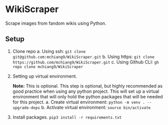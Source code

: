 # WikiScraper
Scrape images from fandom wikis using Python.

## Setup
1. Clone repo
    a. Using ssh: `git clone git@github.com:mchiang9/WikiScraper.git`
    b. Using https: `git clone https://github.com/mchiang9/WikiScraper.git`
    c. Using Github CLI: `gh repo clone mchiang9/WikiScraper`
2. Setting up virtual environment.
   
   **Note:** This is optional.
    This step is optional, but highly recommended as good practice when using any python project. This will set up a virtual environment that will only hold the python packages that will be needed for this project.
    a. Create virtual environment: `python -m venv . --upgrade-deps`
    b. Activate virtual environment: `source bin/activate`
3. Install packages. `pip3 install -r requirements.txt`
